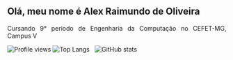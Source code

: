 ## Olá, meu nome é Alex Raimundo de Oliveira
<div align="justify">
  <p>Cursando 9° periodo de Engenharia da Computação no CEFET-MG, Campus V<p>
</div

![Profile views](https://gpvc.arturio.dev/AlexR02) 
![Top Langs](https://github-readme-stats.vercel.app/api/top-langs/?username=AlexR02) &nbsp; 
![GitHub stats](https://github-readme-stats.vercel.app/api?username=AlexR02&show_icons=true&theme=dark&include_all_commits=true&count_private=true) 

